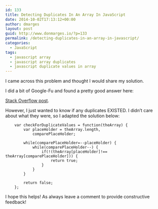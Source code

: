 ```yaml
---
id: 133
title: Detecting Duplicates In An Array In JavaScript
date: 2014-10-02T17:13:12+00:00
author: dmarges
layout: post
guid: http://www.donmarges.io/?p=133
permalink: /detecting-duplicates-in-an-array-in-javascript/
categories:
  - JavaScript
tags:
  - javascript array
  - javascript array duplicates
  - javascript duplicate values in array
---
```

I came across this problem and thought I would share my solution.

I did a bit of Google-Fu and found a pretty good answer here:

<a href="http://stackoverflow.com/questions/840781/easiest-way-to-find-duplicate-values-in-a-javascript-array" target="_new">Stack Overflow post</a>.

However, I just wanted to know if any duplicates EXISTED. I didn&#8217;t care about what they were, so I adapted the solution below:

    
        var checkForDuplicateValues = function(theArray) {
            var placeHolder = theArray.length,
                comparePlaceHolder;
    
            while(comparePlaceHolder=--placeHolder) {
                while(comparePlaceHolder--) {
                    if(!(theArray[placeHolder]!== theArray[comparePlaceHolder])) {
                        return true;
                    }
                }
            }
    
            return false;
        };
    

I hope this helps! As always leave a comment to provide constructive feedback!